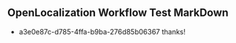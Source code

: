 ## OpenLocalization Workflow Test MarkDown
* a3e0e87c-d785-4ffa-b9ba-276d85b06367 
thanks!<!--HONumber=Mar16_HO3-->
